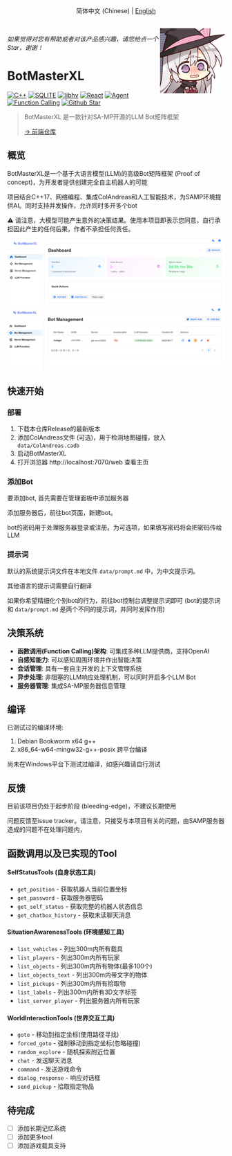 <p align="center">
    简体中文 (Chinese)
    |
    <a href="./README_EN.md">English</a>
</p>


<br>

<img align="right" src="./assets/witch.png" width=150 />

*如果觉得对您有帮助或者对该产品感兴趣，请您给点一个 Star，谢谢！*

# BotMasterXL

[![C++](https://img.shields.io/badge/C++-17-informational)]()
[![SQLITE](https://img.shields.io/badge/SQLite-3-informational)](https://www.mysql.com/)
[![libhv](https://img.shields.io/badge/libhv-1.3.3-success)](https://github.com/ithewei/libhv)
[![React](https://img.shields.io/badge/React-18.3.1-success)]()
[![Agent](https://img.shields.io/badge/Agent-grey)]()
[![Function Calling](https://img.shields.io/badge/Funcation%20Calling-grey)]()
[![Github Star](https://img.shields.io/github/stars/81Vm3/bot-master-xl?style=social)](https://github.com/81Vm3/bot-master-xl)

> BotMasterXL 是一款针对SA-MP开源的LLM Bot矩阵框架
>
> [→ 前端仓库](https://github.com/81Vm3/bot-master-xl-web)
>

## 概览

BotMasterXL是一个基于大语言模型(LLM)的高级Bot矩阵框架 (Proof of concept)，为开发者提供创建完全自主机器人的可能

项目结合C++17、网络编程、集成ColAndreas和人工智能技术，为SAMP环境提供AI。同时支持并发操作，允许同时多开多个bot

⚠️ 请注意，大模型可能产生意外的决策结果。使用本项目即表示您同意，自行承担因此产生的任何后果，作者不承担任何责任。


![Alt text](./assets/Screenshot_20250917_170649.png)
![Alt text](./assets/Screenshot_20250917_170625.png)

## 快速开始

### 部署

1. 下载本仓库Release的最新版本
2. 添加ColAndreas文件 (可选)，用于检测地图碰撞，放入 `data/ColAndreas.cadb`
3. 启动BotMasterXL
4. 打开浏览器 http://localhost:7070/web 查看主页

### 添加Bot

要添加bot, 首先需要在管理面板中添加服务器

添加服务器后，前往bot页面，新建bot。

bot的密码用于处理服务器登录或注册。为可选项，如果填写密码将会把密码传给LLM

### 提示词

默认的系统提示词文件在本地文件 `data/prompt.md` 中，为中文提示词。

其他语言的提示词需要自行翻译

如果你希望精细化个别bot的行为，前往bot控制台调整提示词即可 (bot的提示词和 `data/prompt.md` 是两个不同的提示词，并同时发挥作用)

## 决策系统

- **函数调用(Function Calling)架构**: 可集成多种LLM提供商，支持OpenAI
- **自感知能力**: 可以感知周围环境并作出智能决策
- **会话管理**: 具有一套自主开发的上下文管理系统
- **异步处理**: 非阻塞的LLM响应处理机制，可以同时开启多个LLM Bot
- **服务器管理**: 集成SA-MP服务器信息管理

## 编译

已测试过的编译环境:

1. Debian Bookworm x64 g++
2. x86_64-w64-mingw32-g++-posix 跨平台编译

尚未在Windows平台下测试过编译，如感兴趣请自行测试

## 反馈

目前该项目仍处于起步阶段 (bleeding-edge)，不建议长期使用

问题反馈至issue tracker。请注意，只接受与本项目有关的问题，由SAMP服务器造成的问题不在处理问题内，

## 函数调用以及已实现的Tool

#### **SelfStatusTools (自身状态工具)**
- `get_position` - 获取机器人当前位置坐标
- `get_password` - 获取服务器密码
- `get_self_status` - 获取完整的机器人状态信息
- `get_chatbox_history` - 获取未读聊天消息

#### **SituationAwarenessTools (环境感知工具)**
- `list_vehicles` - 列出300m内所有载具
- `list_players` - 列出300m内所有玩家
- `list_objects` - 列出300m内所有物体(最多100个)
- `list_objects_text` - 列出300m内带文字的物体
- `list_pickups` - 列出300m内所有拾取物
- `list_labels` - 列出300m内所有3D文字标签
- `list_server_player` - 列出服务器内所有玩家

#### **WorldInteractionTools (世界交互工具)**
- `goto` - 移动到指定坐标(使用路径寻找)
- `forced_goto` - 强制移动到指定坐标(忽略碰撞)
- `random_explore` - 随机探索附近位置
- `chat` - 发送聊天消息
- `command` - 发送游戏命令
- `dialog_response` - 响应对话框
- `send_pickup` - 拾取指定物品

## 待完成

- [ ] 添加长期记忆系统
- [ ] 添加更多tool
- [ ] 添加游戏载具支持
